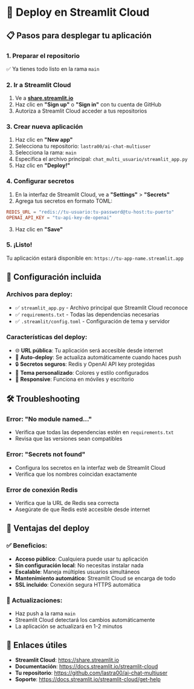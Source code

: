 # 🚀 Deploy en Streamlit Cloud

## 📋 Pasos para desplegar tu aplicación

### **1. Preparar el repositorio**
✅ Ya tienes todo listo en la rama `main`

### **2. Ir a Streamlit Cloud**
1. Ve a **[share.streamlit.io](https://share.streamlit.io)**
2. Haz clic en **"Sign up"** o **"Sign in"** con tu cuenta de GitHub
3. Autoriza a Streamlit Cloud acceder a tus repositorios

### **3. Crear nueva aplicación**
1. Haz clic en **"New app"**
2. Selecciona tu repositorio: `lastra00/ai-chat-multiuser`
3. Selecciona la rama: `main`
4. Especifica el archivo principal: `chat_multi_usuario/streamlit_app.py`
5. Haz clic en **"Deploy!"**

### **4. Configurar secretos**
1. En la interfaz de Streamlit Cloud, ve a **"Settings"** > **"Secrets"**
2. Agrega tus secretos en formato TOML:

```toml
REDIS_URL = "redis://tu-usuario:tu-password@tu-host:tu-puerto"
OPENAI_API_KEY = "tu-api-key-de-openai"
```

3. Haz clic en **"Save"**

### **5. ¡Listo!**
Tu aplicación estará disponible en: `https://tu-app-name.streamlit.app`

## 🔧 Configuración incluida

### **Archivos para deploy:**
- ✅ `streamlit_app.py` - Archivo principal que Streamlit Cloud reconoce
- ✅ `requirements.txt` - Todas las dependencias necesarias
- ✅ `.streamlit/config.toml` - Configuración de tema y servidor

### **Características del deploy:**
- 🌐 **URL pública**: Tu aplicación será accesible desde internet
- 🔄 **Auto-deploy**: Se actualiza automáticamente cuando haces push
- 🔒 **Secretos seguros**: Redis y OpenAI API key protegidas
- 🎨 **Tema personalizado**: Colores y estilo configurados
- 📱 **Responsive**: Funciona en móviles y escritorio

## 🛠️ Troubleshooting

### **Error: "No module named..."**
- Verifica que todas las dependencias estén en `requirements.txt`
- Revisa que las versiones sean compatibles

### **Error: "Secrets not found"**
- Configura los secretos en la interfaz web de Streamlit Cloud
- Verifica que los nombres coincidan exactamente

### **Error de conexión Redis**
- Verifica que la URL de Redis sea correcta
- Asegúrate de que Redis esté accesible desde internet

## 🌟 Ventajas del deploy

### **✅ Beneficios:**
- **Acceso público**: Cualquiera puede usar tu aplicación
- **Sin configuración local**: No necesitas instalar nada
- **Escalable**: Maneja múltiples usuarios simultáneos
- **Mantenimiento automático**: Streamlit Cloud se encarga de todo
- **SSL incluido**: Conexión segura HTTPS automática

### **🔄 Actualizaciones:**
- Haz push a la rama `main`
- Streamlit Cloud detectará los cambios automáticamente
- La aplicación se actualizará en 1-2 minutos

## 🔗 Enlaces útiles

- **Streamlit Cloud**: https://share.streamlit.io
- **Documentación**: https://docs.streamlit.io/streamlit-cloud
- **Tu repositorio**: https://github.com/lastra00/ai-chat-multiuser
- **Soporte**: https://docs.streamlit.io/streamlit-cloud/get-help 